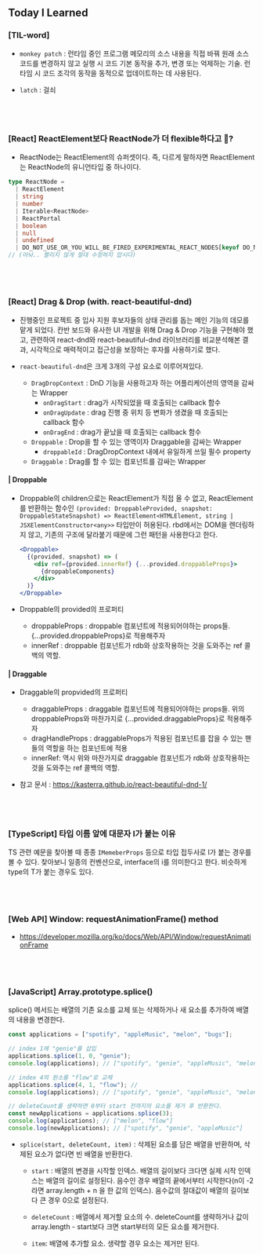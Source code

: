 ## Today I Learned

### [TIL-word]

- `monkey patch` : 런타임 중인 프로그램 메모리의 소스 내용을 직접 바꿔 원래 소스코드를 변경하지 않고 실행 시 코드 기본 동작을 추가, 변경 또는 억제하는 기술. 런타임 시 코드 조각의 동작을 동적으로 업데이트하는 데 사용된다.

* `latch` : 걸쇠

## <br />

### [React] ReactElement보다 ReactNode가 더 flexible하다고 👀?

- ReactNode는 ReactElement의 슈퍼셋이다. 즉, 다르게 말하자면 ReactElement는 ReactNode의 유니언타입 중 하나이다.

```ts
type ReactNode =
  | ReactElement
  | string
  | number
  | Iterable<ReactNode>
  | ReactPortal
  | boolean
  | null
  | undefined
  | DO_NOT_USE_OR_YOU_WILL_BE_FIRED_EXPERIMENTAL_REACT_NODES[keyof DO_NOT_USE_OR_YOU_WILL_BE_FIRED_EXPERIMENTAL_REACT_NODES];
// (아놔.. 짤리지 않게 절대 수정하지 맙시다)
```

## <br />

### [React] Drag & Drop (with. react-beautiful-dnd)

- 진행중인 프로젝트 중 입사 지원 후보자들의 상태 관리를 돕는 메인 기능의 데모를 맡게 되었다. 칸반 보드와 유사한 UI 개발을 위해 Drag & Drop 기능을 구현해야 했고, 관련하여 react-dnd와 react-beautiful-dnd 라이브러리를 비교분석해본 결과, 시각적으로 매력적이고 접근성을 보장하는 후자를 사용하기로 했다.

- `react-beautiful-dnd`은 크게 3개의 구성 요소로 이루어져있다.

  - `DragDropContext` : DnD 기능을 사용하고자 하는 어플리케이션의 영역을 감싸는 Wrapper
    - `onDragStart` : drag가 시작되었을 때 호출되는 callback 함수
    - `onDragUpdate` : drag 진행 중 위치 등 변화가 생겼을 때 호출되는 callback 함수
    - `onDragEnd` : drag가 끝났을 때 호출되는 callback 함수
  - `Droppable` : Drop을 할 수 있는 영역이자 Draggable을 감싸는 Wrapper
    - `droppableId` : DragDropContext 내에서 유일하게 쓰일 필수 property
  - `Draggable` : Drag를 할 수 있는 컴포넌트를 감싸는 Wrapper

#### | Droppable

- Droppable의 children으로는 ReactElement가 직접 올 수 없고, ReactElement를 반환하는 함수인
  `(provided: DroppableProvided, snapshot: DroppableStateSnapshot) => ReactElement<HTMLElement, string | JSXElementConstructor<any>>` 타입만이 허용된다. rbd에서는 DOM을 렌더링하지 않고, 기존의 구조에 달라붙기 때문에 그런 패턴을 사용한다고 한다.

  ```jsx
  <Droppable>
    {(provided, snapshot) => (
      <div ref={provided.innerRef} {...provided.droppableProps}>
        {droppableComponents}
      </div>
    )}
  </Droppable>
  ```

* Droppable의 provided의 프로퍼티

  - droppableProps : droppable 컴포넌트에 적용되어야하는 props들. {...provided.droppableProps}로 적용해주자
  - innerRef : droppable 컴포넌트가 rdb와 상호작용하는 것을 도와주는 ref 콜백의 역할.

#### | Draggable

- Draggable의 propvided의 프로퍼티

  - draggableProps : draggable 컴포넌트에 적용되어야하는 props들. 위의 droppableProps와 마찬가지로 {...provided.draggableProps}로 적용해주자
  - dragHandleProps : draggableProps가 적용된 컴포넌트를 잡을 수 있는 핸들의 역할을 하는 컴포넌트에 적용
  - innerRef: 역시 위와 마찬가지로 draggable 컴포넌트가 rdb와 상호작용하는 것을 도와주는 ref 콜백의 역할.

* 참고 문서 : https://kasterra.github.io/react-beautiful-dnd-1/

## <br />

### [TypeScript] 타입 이름 앞에 대문자 I가 붙는 이유

TS 관련 예문을 찾아볼 때 종종 `IMemeberProps` 등으로 타입 접두사로 I가 붙는 경우를 볼 수 있다. 찾아보니 일종의 컨벤션으로, interface의 i를 의미한다고 한다. 비슷하게 type의 T가 붙는 경우도 있다.

## <br />

### [Web API] Window: requestAnimationFrame() method

- https://developer.mozilla.org/ko/docs/Web/API/Window/requestAnimationFrame

## <br />

### [JavaScript] Array.prototype.splice()

splice() 메서드는 배열의 기존 요소를 교체 또는 삭제하거나 새 요소를 추가하여 배열의 내용을 변경한다.

```js
const applications = ["spotify", "appleMusic", "melon", "bugs"];

// index 1에 "genie"를 삽입
applications.splice(1, 0, "genie");
console.log(applications); // ["spotify", "genie", "appleMusic", "melon", "bugs"]

// index 4의 원소를 "flow"로 교체
applications.splice(4, 1, "flow"); //
console.log(applications); // ["spotify", "genie", "appleMusic", "melon", "flow"]

// deleteCount를 생략하면 0부터 start 전까지의 요소를 제거 후 반환한다.
const newApplications = applications.splice(3);
console.log(applications); // ["melon", "flow"]
console.log(newApplications); // ["spotify", "genie", "appleMusic"]
```

- `splice(start, deleteCount, item)` : 삭제된 요소를 담은 배열을 반환하며, 삭제된 요소가 없다면 빈 배열을 반환한다.

  - `start` : 배열의 변경을 시작할 인덱스. 배열의 길이보다 크다면 실제 시작 인덱스는 배열의 길이로 설정된다. 음수인 경우 배열의 끝에서부터 시작한다(n이 -2라면 array.length + n 을 한 값의 인덱스). 음수값의 절대값이 배열의 길이보다 큰 경우 0으로 설정된다.

  - `deleteCount` : 배열에서 제거할 요소의 수. deleteCount를 생략하거나 값이 array.length - start보다 크면 start부터의 모든 요소를 제거한다.

  - `item`: 배열에 추가할 요소. 생략할 경우 요소는 제거만 된다.
